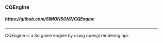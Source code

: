 ### CQEngine ###

##### https://github.com/SIMONSON7/CQEngine ##### 
---------------------------------------------------------------------------------
CQEngine is a 3d game engine by using opengl rendering api.



